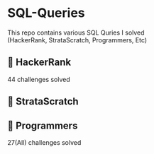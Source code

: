 SQL-Queries
===
This repo contains various SQL Quries I solved  
(HackerRank, StrataScratch, Programmers, Etc)

🎯 HackerRank
---
44 challenges solved

🎯 StrataScratch
---

🎯 Programmers
---
27(All) challenges solved
